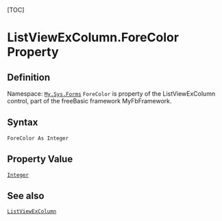 [TOC]
# ListViewExColumn.ForeColor Property

## Definition
Namespace: [`My.Sys.Forms`](My.Sys.Forms.md)
`ForeColor` is property of the ListViewExColumn control, part of the freeBasic framework MyFbFramework.
## Syntax
```freeBasic
ForeColor As Integer
```
## Property Value
[`Integer`]("https://www.freebasic.net/wiki/KeyPgInteger")
## See also
[`ListViewExColumn`](ListViewExColumn.md)

